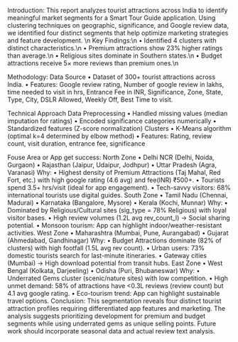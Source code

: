 Introduction:
This report analyzes tourist attractions across India to identify meaningful market segments for a Smart Tour Guide application. Using clustering techniques on geographic, significance, and Google review data, we identified four distinct segments that help optimize marketing strategies and feature development. \n
Key Findings:\n
•	Identified 4 clusters with distinct characteristics.\n
•	Premium attractions show 23% higher ratings than average.\n
•	Religious sites dominate in Southern states.\n
•	Budget attractions receive 5× more reviews than premium ones.\n

Methodology:
Data Source
•	Dataset of 300+ tourist attractions across India.
•	Features: Google review rating, Number of google review in lakhs, time needed to visit in hrs, Entrance Fee in INR, Significance, Zone, State, Type, City, DSLR Allowed, Weekly Off, Best Time to visit.


Technical Approach
Data Preprocessing
•	Handled missing values (median imputation for ratings)
•	Encoded significance categories numerically
•	Standardized features (Z-score normalization)
Clusters
•	K-Means algorithm (optimal k=4 determined by elbow method)
•	Features: Rating, review count, visit duration, entrance fee, significance

Fouse Area or App get success:
North Zone
•	Delhi NCR (Delhi, Noida, Gurgaon)
•	Rajasthan (Jaipur, Udaipur, Jodhpur)
•	Uttar Pradesh (Agra, Varanasi)
Why:
•	Highest density of Premium Attractions (Taj Mahal, Red Fort, etc.) with high google rating (4.6 avg) and fee(INR)  ₹500+.
•	Tourists spend 3.5+ hrs/visit (ideal for app engagement).
•	Tech-savvy visitors: 68% international tourists use digital guides.
South Zone 
•	Tamil Nadu (Chennai, Madurai)
•	Karnataka (Bangalore, Mysore)
•	Kerala (Kochi, Munnar)
Why:
•	Dominated by Religious/Cultural sites (sig_type = 78% Religious) with loyal visitor bases.
•	High review volumes (1.2L avg rev_count_l) → Social sharing potential.
•	Monsoon tourism: App can highlight indoor/weather-resistant activities.
West Zone
•	Maharashtra (Mumbai, Pune, Aurangabad)
•	Gujarat (Ahmedabad, Gandhinagar)
Why:
•	Budget Attractions dominate (82% of clusters) with high footfall (1.5L avg rev count).
•	Urban users: 73% domestic tourists search for last-minute itineraries.
•	Gateway cities (Mumbai) → High download potential from transit hubs.
East Zone
•	West Bengal (Kolkata, Darjeeling)
•	Odisha (Puri, Bhubaneswar)
Why:
•	Underrated Gems cluster (scenic/nature sites) with low competition.
•	High unmet demand: 58% of attractions have <0.3L reviews (review count) but 4.1 avg google rating.
•	Eco-tourism trend: App can highlight sustainable travel options.
Conclusion:
This segmentation reveals four distinct tourist attraction profiles requiring differentiated app features and marketing. The analysis suggests prioritizing development for premium and budget segments while using underrated gems as unique selling points. Future work should incorporate seasonal data and actual review text analysis.
